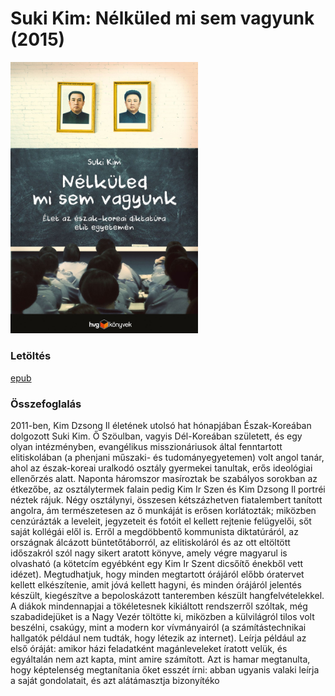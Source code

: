 # <a name="id_1457">Suki Kim: Nélküled mi sem vagyunk (2015)</a>
<img src="https://github.com/BercziSandor/calibre_lib/raw/main/Suki%20Kim/Nelkuled%20mi%20sem%20vagyunk%20%281457%29/cover.jpg" alt="cover" width="300"/>

### Letöltés
[epub](https://github.com/BercziSandor/calibre_lib/raw/main/Suki%20Kim/Nelkuled%20mi%20sem%20vagyunk%20%281457%29/Nelkuled%20mi%20sem%20vagyunk%20-%20Suki%20Kim.epub)

### Összefoglalás
<div>
<p>2011-ben, Kim Dzsong Il életének utolsó hat hónapjában Észak-Koreában dolgozott Suki Kim. Ő Szöulban, vagyis Dél-Koreában született, és egy olyan intézményben, evangélikus misszionáriusok által fenntartott elitiskolában (a phenjani műszaki- és tudományegyetemen) volt angol tanár, ahol az észak-koreai uralkodó osztály gyermekei tanultak, erős ideológiai ellenőrzés alatt. Naponta háromszor masíroztak be szabályos sorokban az étkezőbe, az osztálytermek falain pedig Kim Ir Szen és Kim Dzsong Il portréi néztek rájuk. Négy osztálynyi, összesen kétszázhetven fiatalembert tanított angolra, ám természetesen az ő munkáját is erősen korlátozták; miközben cenzúrázták a leveleit, jegyzeteit és fotóit el kellett rejtenie felügyelői, sőt saját kollégái elől is. Erről a megdöbbentő kommunista diktatúráról, az országnak álcázott büntetőtáborról, az elitiskoláról és az ott eltöltött időszakról szól nagy sikert aratott könyve, amely végre magyarul is olvasható (a kötetcím egyébként egy Kim Ir Szent dicsőítő énekből vett idézet). Megtudhatjuk, hogy minden megtartott órájáról előbb óratervet kellett elkészítenie, amit jóvá kellett hagyni, és minden órájáról jelentés készült, kiegészítve a bepoloskázott tanteremben készült hangfelvételekkel. A diákok mindennapjai a tökéletesnek kikiáltott rendszerről szóltak, még szabadidejüket is a Nagy Vezér töltötte ki, miközben a külvilágról tilos volt beszélni, csakúgy, mint a modern kor vívmányairól (a számítástechnikai hallgatók például nem tudták, hogy létezik az internet). Leírja például az első óráját: amikor házi feladatként magánleveleket íratott velük, és egyáltalán nem azt kapta, mint amire számított. Azt is hamar megtanulta, hogy képtelenség megtanítania őket esszét írni: abban ugyanis valaki leírja a saját gondolatait, és azt alátámasztja bizonyítéko</p></div>

